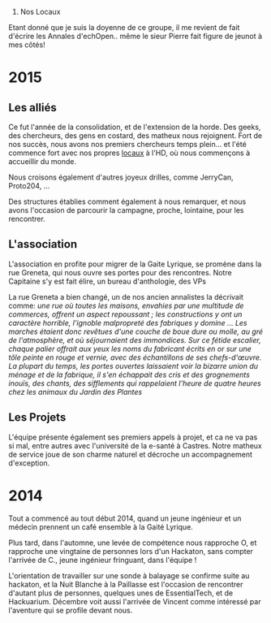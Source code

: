 1.  Nos Locaux

Etant donné que je suis la doyenne de ce groupe, il me revient de fait
d'écrire les Annales d'echOpen.. même le sieur Pierre fait figure de
jeunot à mes côtés!

2015
====

Les alliés
----------

Ce fut l'année de la consolidation, et de l'extension de la horde. Des
geeks, des chercheurs, des gens en costard, des matheux nous rejoignent.
Fort de nos succès, nous avons nos premiers chercheurs temps plein... et
l'été commence fort avec nos propres [locaux](Nos_Locaux "wikilink") à
l'HD, où nous commençons à accueillir du monde.

Nous croisons également d'autres joyeux drilles, comme JerryCan,
Proto204, ...

Des structures établies comment également à nous remarquer, et nous
avons l'occasion de parcourir la campagne, proche, lointaine, pour les
rencontrer.

L'association
-------------

L'association en profite pour migrer de la Gaite Lyrique, se promène
dans la rue Greneta, qui nous ouvre ses portes pour des rencontres.
Notre Capitaine s'y est fait élire, un bureau d'anthologie, des VPs

La rue Greneta a bien changé, un de nos ancien annalistes la décrivait
comme: *une rue où toutes les maisons, envahies par une multitude de
commerces, offrent un aspect repoussant ; les constructions y ont un
caractère horrible, l'ignoble malpropreté des fabriques y domine ... Les
marches étaient donc revêtues d'une couche de boue dure ou molle, au gré
de l'atmosphère, et où séjournaient des immondices. Sur ce fétide
escalier, chaque palier offrait aux yeux les noms du fabricant écrits en
or sur une tôle peinte en rouge et vernie, avec des échantillons de ses
chefs-d'œuvre. La plupart du temps, les portes ouvertes laissaient voir
la bizarre union du ménage et de la fabrique, il s'en échappait des cris
et des grognements inouïs, des chants, des sifflements qui rappelaient
l'heure de quatre heures chez les animaux du Jardin des Plantes*

Les Projets
-----------

L'équipe présente également ses premiers appels à projet, et ca ne va
pas si mal, entre autres avec l'université de la e-santé à Castres.
Notre matheux de service joue de son charme naturel et décroche un
accompagnement d'exception.

2014
====

Tout a commencé au tout début 2014, quand un jeune ingénieur et un
médecin prennent un café ensemble à la Gaité Lyrique.

Plus tard, dans l'automne, une levée de compétence nous rapproche O, et
rapproche une vingtaine de personnes lors d'un Hackaton, sans compter
l'arrivée de C., jeune ingénieur fringuant, dans l'équipe !

L'orientation de travailler sur une sonde à balayage se confirme suite
au hackaton, et la Nuit Blanche à la Paillasse est l'occasion de
rencontrer d'autant plus de personnes, quelques unes de EssentialTech,
et de Hackuarium. Décembre voit aussi l'arrivée de Vincent comme
intéressé par l'aventure qui se profile devant nous.
